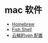 # mac 软件
* [Homebrew](http://brew.sh/)
* [Fish Shell](http://fishshell.com/)
* [云梯的vpn 配置](https://www.secureurdata.com/)

